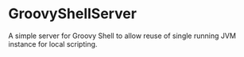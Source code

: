 GroovyShellServer
=================

A simple server for Groovy Shell to allow reuse of single running JVM instance for local scripting.
